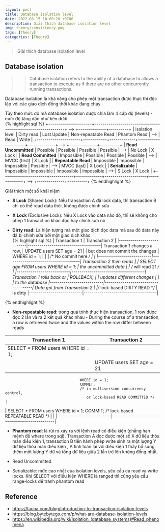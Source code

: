```yaml
---
layout: post
title: Database isolation level
date: 2022-08-15 10:00:20 +0700
description: Giải thích database isolation level
img: theory/consistency.png
tags: [Theory]
categories: [Theory]
---
```


> Giải thích database isolation level

## Database isolation

>> Database isolation refers to the ability of a database to allows a transaction to execute as if there are no other concurrently running transactions.
   
Database isolation là khả năng cho phép một transaction được thực thi độc lập với các giao dịch đồng thời khác đang chạy

Tùy theo mức độ mà database isolation được chia làm 4 cấp độ (levels) - mức độ tăng dần như bên dưới  
{% highlight sql %}
+----------------------+---------------------------------------------------------------+ --> +--------------+----------+
|   Isolation level    | Dirty read | Lost Update | Non-repeatable Read | Phantom Read | --> |     Read     |   Write  |
+----------------------+------------+-------------+---------------------+--------------+ --> +--------------+----------+
| **Read Uncommitted** |  Possible  |   Possible  |      Possible       |   Possible   | --> |    No Lock   |  X Lock  | 
| **Read Committed**   | Impossible |   Possible  |      Possible       |   Possible   | --> | MVCC (first) |  X Lock  | 
| **Repeatable Read**  | Impossible | Impossible  |     Impossible      |   Possible   | --> |  MVCC (last) |  X Lock  | 
| **Serializable**     | Impossible | Impossible  |     Impossible      |  Impossible  | --> |    S Lock    |  X Lock  | 
+----------------------+------------+-------------+---------------------+--------------+ --> +--------------+----------+
{% endhighlight %}

Giải thích một số khái niệm 
- **S Lock** (Shared Lock): Nếu transaction A đã lock data, thì transaction B chỉ có thể read data thôi, không được chỉnh sửa
- **X Lock** (Exclusive Lock): Nếu X Lock vào data nào đó, thì sẽ không cho phép 1 transaction khác đọc hay chỉnh sửa nó

- **Dirty read**: Là hiện tượng mà một giao dịch đọc data mà sau đó data này đã bị chỉnh sửa bởi một giao dịch khác  
{% highlight sql %}
                                 | Transaction 1             | Transaction 2                       |
                                 |---------------------------|-------------------------------------|
Transaction 1 changes a row,     | UPDATE users SET age = 21 |                                     |
but does not commit the changes  | WHERE id = 1;             |                                     |
                                 | /* No commit here */      |                                     |
                                 |---------------------------|-------------------------------------|
Transaction 2 then reads         |                           | SELECT age FROM users WHERE id = 1; | 
  the uncommitted data           |                           | /* will read 21 */                  |
                                 |---------------------------|-------------------------------------|
Transaction 1 rolls back or      | ROLLBACK;                 |                                     | 
 updates different changes       |                           |                                     |
 to the database                 |---------------------------|-------------------------------------|
Data got from Transaction 2      |                           |/* lock-based DIRTY READ */          |
is dirty                         |---------------------------|-------------------------------------|
                                 
{% endhighlight %}

- **Non-repeatable read**: trong quá trính thực hiện transaction, 1 row được đọc 2 lần và ra 2 kết quả khác nhau - During the course of a transaction, a row is retrieved twice and the values within the row differ between reads 


| Transaction 1                     | Transaction 2                          |
|-----------------------------------|----------------------------------------|
| SELECT * FROM users WHERE id = 1; |                                        |
|                                   | UPDATE users SET age = 21
                                      WHERE id = 1;
                                      COMMIT; 
                                      /* in multiversion concurrency control,
                                         or lock-based READ COMMITTED */      |
| SELECT * FROM users WHERE id = 1;
  COMMIT;
  /* lock-based REPEATABLE READ */  |                                         |
|---------------------------|-------------------------------------------------|

- **Phantom read**: là rủi ro xảy ra với lệnh read có điều kiện (chẳng hạn mệnh đề where trong sql). Transaction A đọc được một số X dữ liệu thỏa mãn điều kiện 1, transaction B tiến hành phép write sinh ra một lượng Y dữ liệu thỏa mãn điều kiện , A tính toán lại với điều kiện 1 thấy bổ sung thêm một lượng Y dữ và tổng dữ liệu giữa 2 lần trở lên không đồng nhất.
     
- Read Uncommitted: 

- Serializable: mức cao nhất của isolation levels, yêu cầu cả read và write locks. Khi SELECT với điều kiện WHERE là ranged thì cũng yêu cầu range-locks để tránh phantom read


## Reference

- <https://fauna.com/blog/introduction-to-transaction-isolation-levels>
- <https://blog.bytebytego.com/p/what-are-database-isolation-levels>
- <https://en.wikipedia.org/wiki/Isolation_(database_systems)#Read_phenomena>